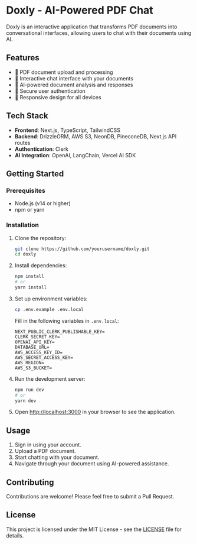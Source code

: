 # Doxly - AI-Powered PDF Chat

Doxly is an interactive application that transforms PDF documents into conversational interfaces, allowing users to chat with their documents using AI.

## Features

- 📑 PDF document upload and processing
- 💬 Interactive chat interface with your documents
- 🤖 AI-powered document analysis and responses
- 🔐 Secure user authentication
- 📱 Responsive design for all devices

## Tech Stack

- **Frontend**: Next.js, TypeScript, TailwindCSS
- **Backend**: DrizzleORM, AWS S3, NeonDB, PineconeDB, Next.js API routes
- **Authentication**: Clerk
- **AI Integration**: OpenAI, LangChain, Vercel AI SDK

## Getting Started

### Prerequisites

- Node.js (v14 or higher)
- npm or yarn

### Installation

1. Clone the repository:
    ```bash
    git clone https://github.com/yourusername/doxly.git
    cd doxly
    ```

2. Install dependencies:
    ```bash
    npm install
    # or
    yarn install
    ```

3. Set up environment variables:
    ```bash
    cp .env.example .env.local
    ```

    Fill in the following variables in `.env.local`:
    ```env
    NEXT_PUBLIC_CLERK_PUBLISHABLE_KEY=
    CLERK_SECRET_KEY=
    OPENAI_API_KEY=
    DATABASE_URL=
    AWS_ACCESS_KEY_ID=
    AWS_SECRET_ACCESS_KEY=
    AWS_REGION=
    AWS_S3_BUCKET=
    ```

4. Run the development server:
    ```bash
    npm run dev
    # or
    yarn dev
    ```

5. Open [http://localhost:3000](http://localhost:3000) in your browser to see the application.

## Usage

1. Sign in using your account.
2. Upload a PDF document.
3. Start chatting with your document.
4. Navigate through your document using AI-powered assistance.

## Contributing

Contributions are welcome! Please feel free to submit a Pull Request.

## License

This project is licensed under the MIT License - see the [LICENSE](http://_vscodecontentref_/1) file for details.
